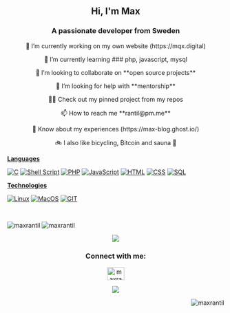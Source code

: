 <h2 align="center">Hi, I'm Max</h2>
<h3 align="center">A passionate developer from Sweden</h3>



 <p align="center">🔭 I’m currently working on my own website (https://mqx.digital) </p>

 <p align="center">🌱 I’m currently learning ### php, javascript, mysql </p>

 <p align="center">👯 I’m looking to collaborate on **open source projects** </p>

 <p align="center">🤝 I’m looking for help with **mentorship** </p>

 <p align="center">👨‍💻 Check out my pinned project from my repos </p>

 <p align="center">📫 How to reach me **rantil@pm.me** </p>

 <p align="center">📄 Know about my experiences (https://max-blog.ghost.io/) </p>

 <p align="center">🚲 I also like bicycling, ₿itcoin and sauna 🧖 </p>
 
 
<div align="left">

 <a href="">**Languages**</a>

 <a href=""> ![C](https://img.shields.io/badge/-C-000?&logo=C)</a>
 <a href=""> ![Shell Script](https://img.shields.io/badge/shell_script-%23121011.svg?style=for-the-badge&logo=gnu-bash&logoColor=white)</a>
 <a href=""> ![PHP](https://img.shields.io/badge/-PHP-000?&logo=PHP)</a>
 <a href=""> ![JavaScript](https://img.shields.io/badge/-JavaScript-000?&logo=JavaScript)</a>
 <a href=""> ![HTML](https://img.shields.io/badge/-HTML-000?&logo=HTML)</a>
 <a href=""> ![CSS](https://img.shields.io/badge/-CSS-000?&logo=CSS)</a>
 <a href=""> ![SQL](https://img.shields.io/badge/-SQL-000?&logo=MySQL)</a>

 <a href="">**Technologies**</a>

 <a href=""> ![Linux](https://img.shields.io/badge/-Linux-000?&logo=Linux)</a>
 <a href=""> ![MacOS](https://img.shields.io/badge/-MacOS-000?&logo=MacOS)</a>
 <a href=""> ![GIT](https://img.shields.io/badge/-GIT-000?&logo=GIT)</a>

</div>
          
<br>
<p float="center">
 <img src="https://github-readme-stats.vercel.app/api/top-langs?username=maxrantil&show_icons=true&theme=gruvbox&locale=en&layout=compact" alt="maxrantil" />
 <img src="https://github-readme-stats.vercel.app/api?username=maxrantil&show_icons=true&theme=gruvbox&locale=en" alt="maxrantil" />  
</p>
<p align="center">
 <img src="https://gidigi.com/cdn/love.gif">
</p>

<h3 align="center">Connect with me:</h3>
<p align="center">
<a href="https://linkedin.com/in/maxrantil" target="blank"><img align="center" src="https://raw.githubusercontent.com/rahuldkjain/github-profile-readme-generator/master/src/images/icons/Social/linked-in-alt.svg" alt="maxrantil" height="30" width="40" /></a>
</p>

<p align="center"><img src="https://readme-typing-svg.herokuapp.com/?lines=Student%20of%20school%2042%20-%20Hive%20Helsinki;Always%20learning&font=Fira%20Code&center=true&width=700&height=45&color=3382FF&vCenter=true&size=22"></p>
<p align="right"><img src="https://komarev.com/ghpvc/?username=maxrantil&label=views&color=0e75b6&style=flat" alt="maxrantil" /></p>

